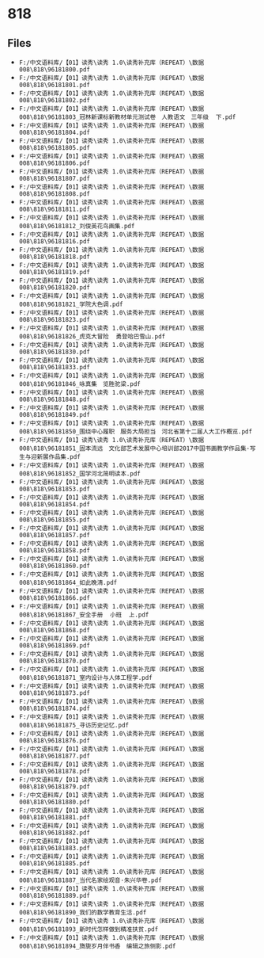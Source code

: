 # 818

## Files

- `F:/中文语料库/【01】读秀\读秀 1.0\读秀补充库（REPEAT）\数据008\818\96181800.pdf`
- `F:/中文语料库/【01】读秀\读秀 1.0\读秀补充库（REPEAT）\数据008\818\96181801.pdf`
- `F:/中文语料库/【01】读秀\读秀 1.0\读秀补充库（REPEAT）\数据008\818\96181802.pdf`
- `F:/中文语料库/【01】读秀\读秀 1.0\读秀补充库（REPEAT）\数据008\818\96181803_冠林新课标新教材单元测试卷　人教语文　三年级  下.pdf`
- `F:/中文语料库/【01】读秀\读秀 1.0\读秀补充库（REPEAT）\数据008\818\96181804.pdf`
- `F:/中文语料库/【01】读秀\读秀 1.0\读秀补充库（REPEAT）\数据008\818\96181805.pdf`
- `F:/中文语料库/【01】读秀\读秀 1.0\读秀补充库（REPEAT）\数据008\818\96181806.pdf`
- `F:/中文语料库/【01】读秀\读秀 1.0\读秀补充库（REPEAT）\数据008\818\96181807.pdf`
- `F:/中文语料库/【01】读秀\读秀 1.0\读秀补充库（REPEAT）\数据008\818\96181808.pdf`
- `F:/中文语料库/【01】读秀\读秀 1.0\读秀补充库（REPEAT）\数据008\818\96181811.pdf`
- `F:/中文语料库/【01】读秀\读秀 1.0\读秀补充库（REPEAT）\数据008\818\96181812_刘俊英花鸟画集.pdf`
- `F:/中文语料库/【01】读秀\读秀 1.0\读秀补充库（REPEAT）\数据008\818\96181816.pdf`
- `F:/中文语料库/【01】读秀\读秀 1.0\读秀补充库（REPEAT）\数据008\818\96181818.pdf`
- `F:/中文语料库/【01】读秀\读秀 1.0\读秀补充库（REPEAT）\数据008\818\96181819.pdf`
- `F:/中文语料库/【01】读秀\读秀 1.0\读秀补充库（REPEAT）\数据008\818\96181820.pdf`
- `F:/中文语料库/【01】读秀\读秀 1.0\读秀补充库（REPEAT）\数据008\818\96181821_学院大色调.pdf`
- `F:/中文语料库/【01】读秀\读秀 1.0\读秀补充库（REPEAT）\数据008\818\96181823.pdf`
- `F:/中文语料库/【01】读秀\读秀 1.0\读秀补充库（REPEAT）\数据008\818\96181826_虎克大冒险  勇登哈巴雪山.pdf`
- `F:/中文语料库/【01】读秀\读秀 1.0\读秀补充库（REPEAT）\数据008\818\96181830.pdf`
- `F:/中文语料库/【01】读秀\读秀 1.0\读秀补充库（REPEAT）\数据008\818\96181833.pdf`
- `F:/中文语料库/【01】读秀\读秀 1.0\读秀补充库（REPEAT）\数据008\818\96181846_咏真集　览胜驼梁.pdf`
- `F:/中文语料库/【01】读秀\读秀 1.0\读秀补充库（REPEAT）\数据008\818\96181848.pdf`
- `F:/中文语料库/【01】读秀\读秀 1.0\读秀补充库（REPEAT）\数据008\818\96181849.pdf`
- `F:/中文语料库/【01】读秀\读秀 1.0\读秀补充库（REPEAT）\数据008\818\96181850_围绕中心履职　服务大局担当　河北省第十二届人大工作概览.pdf`
- `F:/中文语料库/【01】读秀\读秀 1.0\读秀补充库（REPEAT）\数据008\818\96181851_固本流远　文化部艺术发展中心培训部2017中国书画教学作品集·写生与迎新展作品集.pdf`
- `F:/中文语料库/【01】读秀\读秀 1.0\读秀补充库（REPEAT）\数据008\818\96181852_国学河北简明读本.pdf`
- `F:/中文语料库/【01】读秀\读秀 1.0\读秀补充库（REPEAT）\数据008\818\96181853.pdf`
- `F:/中文语料库/【01】读秀\读秀 1.0\读秀补充库（REPEAT）\数据008\818\96181854.pdf`
- `F:/中文语料库/【01】读秀\读秀 1.0\读秀补充库（REPEAT）\数据008\818\96181855.pdf`
- `F:/中文语料库/【01】读秀\读秀 1.0\读秀补充库（REPEAT）\数据008\818\96181857.pdf`
- `F:/中文语料库/【01】读秀\读秀 1.0\读秀补充库（REPEAT）\数据008\818\96181858.pdf`
- `F:/中文语料库/【01】读秀\读秀 1.0\读秀补充库（REPEAT）\数据008\818\96181860.pdf`
- `F:/中文语料库/【01】读秀\读秀 1.0\读秀补充库（REPEAT）\数据008\818\96181864_如此晚清.pdf`
- `F:/中文语料库/【01】读秀\读秀 1.0\读秀补充库（REPEAT）\数据008\818\96181866.pdf`
- `F:/中文语料库/【01】读秀\读秀 1.0\读秀补充库（REPEAT）\数据008\818\96181867_安全手册  小班  上.pdf`
- `F:/中文语料库/【01】读秀\读秀 1.0\读秀补充库（REPEAT）\数据008\818\96181868.pdf`
- `F:/中文语料库/【01】读秀\读秀 1.0\读秀补充库（REPEAT）\数据008\818\96181869.pdf`
- `F:/中文语料库/【01】读秀\读秀 1.0\读秀补充库（REPEAT）\数据008\818\96181870.pdf`
- `F:/中文语料库/【01】读秀\读秀 1.0\读秀补充库（REPEAT）\数据008\818\96181871_室内设计与人体工程学.pdf`
- `F:/中文语料库/【01】读秀\读秀 1.0\读秀补充库（REPEAT）\数据008\818\96181873.pdf`
- `F:/中文语料库/【01】读秀\读秀 1.0\读秀补充库（REPEAT）\数据008\818\96181874.pdf`
- `F:/中文语料库/【01】读秀\读秀 1.0\读秀补充库（REPEAT）\数据008\818\96181875_寻访历史记忆.pdf`
- `F:/中文语料库/【01】读秀\读秀 1.0\读秀补充库（REPEAT）\数据008\818\96181876.pdf`
- `F:/中文语料库/【01】读秀\读秀 1.0\读秀补充库（REPEAT）\数据008\818\96181877.pdf`
- `F:/中文语料库/【01】读秀\读秀 1.0\读秀补充库（REPEAT）\数据008\818\96181878.pdf`
- `F:/中文语料库/【01】读秀\读秀 1.0\读秀补充库（REPEAT）\数据008\818\96181879.pdf`
- `F:/中文语料库/【01】读秀\读秀 1.0\读秀补充库（REPEAT）\数据008\818\96181880.pdf`
- `F:/中文语料库/【01】读秀\读秀 1.0\读秀补充库（REPEAT）\数据008\818\96181881.pdf`
- `F:/中文语料库/【01】读秀\读秀 1.0\读秀补充库（REPEAT）\数据008\818\96181882.pdf`
- `F:/中文语料库/【01】读秀\读秀 1.0\读秀补充库（REPEAT）\数据008\818\96181883.pdf`
- `F:/中文语料库/【01】读秀\读秀 1.0\读秀补充库（REPEAT）\数据008\818\96181885.pdf`
- `F:/中文语料库/【01】读秀\读秀 1.0\读秀补充库（REPEAT）\数据008\818\96181887_当代名家绘观音·朱兴华卷.pdf`
- `F:/中文语料库/【01】读秀\读秀 1.0\读秀补充库（REPEAT）\数据008\818\96181889.pdf`
- `F:/中文语料库/【01】读秀\读秀 1.0\读秀补充库（REPEAT）\数据008\818\96181890_我们的数学教育生活.pdf`
- `F:/中文语料库/【01】读秀\读秀 1.0\读秀补充库（REPEAT）\数据008\818\96181893_新时代怎样做到精准扶贫.pdf`
- `F:/中文语料库/【01】读秀\读秀 1.0\读秀补充库（REPEAT）\数据008\818\96181894_旖旎岁月伴书香　编辑之旅侧影.pdf`
